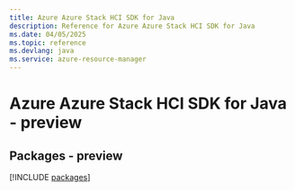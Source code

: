 ```yaml
---
title: Azure Azure Stack HCI SDK for Java
description: Reference for Azure Azure Stack HCI SDK for Java
ms.date: 04/05/2025
ms.topic: reference
ms.devlang: java
ms.service: azure-resource-manager
---
```

# Azure Azure Stack HCI SDK for Java - preview
## Packages - preview
[!INCLUDE [packages](azure-stack-hci-index.md)]